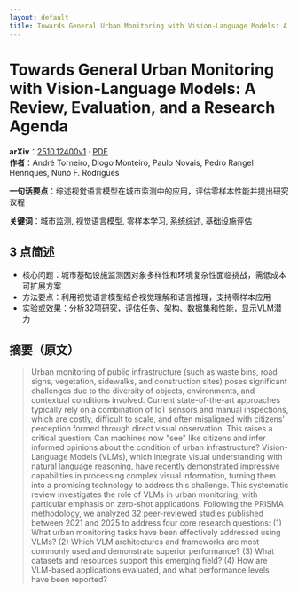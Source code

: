 ```yaml
---
layout: default
title: Towards General Urban Monitoring with Vision-Language Models: A Review, Evaluation, and a Research Agenda
---
```


# Towards General Urban Monitoring with Vision-Language Models: A Review, Evaluation, and a Research Agenda
**arXiv**：[2510.12400v1](https://arxiv.org/abs/2510.12400) · [PDF](https://arxiv.org/pdf/2510.12400.pdf)  
**作者**：André Torneiro, Diogo Monteiro, Paulo Novais, Pedro Rangel Henriques, Nuno F. Rodrigues  

**一句话要点**：综述视觉语言模型在城市监测中的应用，评估零样本性能并提出研究议程

**关键词**：城市监测, 视觉语言模型, 零样本学习, 系统综述, 基础设施评估

## 3 点简述
- 核心问题：城市基础设施监测因对象多样性和环境复杂性面临挑战，需低成本可扩展方案
- 方法要点：利用视觉语言模型结合视觉理解和语言推理，支持零样本应用
- 实验或效果：分析32项研究，评估任务、架构、数据集和性能，显示VLM潜力

## 摘要（原文）

> Urban monitoring of public infrastructure (such as waste bins, road signs,
> vegetation, sidewalks, and construction sites) poses significant challenges due
> to the diversity of objects, environments, and contextual conditions involved.
> Current state-of-the-art approaches typically rely on a combination of IoT
> sensors and manual inspections, which are costly, difficult to scale, and often
> misaligned with citizens' perception formed through direct visual observation.
> This raises a critical question: Can machines now "see" like citizens and infer
> informed opinions about the condition of urban infrastructure? Vision-Language
> Models (VLMs), which integrate visual understanding with natural language
> reasoning, have recently demonstrated impressive capabilities in processing
> complex visual information, turning them into a promising technology to address
> this challenge. This systematic review investigates the role of VLMs in urban
> monitoring, with particular emphasis on zero-shot applications. Following the
> PRISMA methodology, we analyzed 32 peer-reviewed studies published between 2021
> and 2025 to address four core research questions: (1) What urban monitoring
> tasks have been effectively addressed using VLMs? (2) Which VLM architectures
> and frameworks are most commonly used and demonstrate superior performance? (3)
> What datasets and resources support this emerging field? (4) How are VLM-based
> applications evaluated, and what performance levels have been reported?

